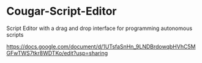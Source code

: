 # Cougar-Script-Editor
Script Editor with a drag and drop interface for programming autonomous scripts

https://docs.google.com/document/d/1UTsfaSnHn_9LNDBrdowqbHVhC5MGFwTWS7tkr8WDTKo/edit?usp=sharing 